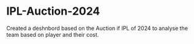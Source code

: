 # IPL-Auction-2024

Created a deshnbord based on the Auction if IPL of 2024 to analyse the team based on player and their cost.
